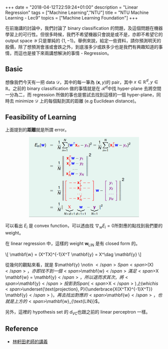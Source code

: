 +++
date = "2018-04-12T22:59:24+01:00"
description = "Linear Regression"
tags = ["Machine Learning","NTU"]
title =  "NTU Machine Learning - Lec9"
topics = ["Machine Learning Foundation"]
+++

在前幾講的討論中，我們討論了 binary classification 的問題，及這個問題在機器學習上的可行性。但很多時候，我們不希望機器只會說是或不是，亦即不希望它的 output space <span>$\mathcal{Y}$</span> 只是單純的 {<span>$1, -1$</span>}。舉例來說，給定一些資料，請你預測明天的股價，除了想預測會漲或會跌之外，到底漲多少或跌多少也是我們有興趣知道的事情，而這也是接下來兩講想解決的事情 - Regression。

<!--more-->

## Basic

想像我們今天有一把 data <span>$\mathcal{D}$</span>，其中的每一筆為 (<span>$\mathbf{x},y$</span>)的 pair，其中 <span>$x \in \mathbb{R}^d, y \in \mathbb{R}$</span>。之前的 binary classification 做的事情就是在 <span>$\mathcal{R}^d$</span>中找 hyper-plane 去將空間一分為二，而 regression 所做的事也是嘗試去找到這樣的一個 hyper-plane，同時去 minimize <span>$\mathcal{D}$</span> 上的每個點到其的距離 (e.g Euclidean distance)。

## Feasibility of Learning

上面提到的**距離**就是所謂 error。

<center><img src="/img/post/lr-ein.png" width="70%" style="border-radius: 0%;"></center>

可以看出 <span>$E_i$</span> 是 convex function，可以透由找 <span>$\nabla_w E_i = 0$</span>所對應的點找到我們要的 weight。

在 linear regression 中，這樣的 weight <span>$\mathbf{w}_{\text{LIN}}$</span> 是有 closed form 的。

<div>
\[
\mathbf{w} = (X^TX)^{-1}X^T \mathbf{y} = X^\dag \mathbf{y}
\]
</div>

從幾何的觀點來看，就是  <span>$\mathbf{y} \notin $</span> Span <span>$(X)$</span> ，亦即
找不到一個 <span>$\mathbf{w}$</span> 滿足 <span>$X \mathbf{w} = \mathbf{y}$</span>，所以退而求其次，將 <span>$\mathbf{y}$</span> 投影到 Span(<span>$X$</span>) 上 (which is <span>$\underset{\text{projection}\,  P}{\underbrace{X(X^TX)^{-1}X^T}} \mathbf{y}$</span>)，再去找出對應的 <span>$\mathbf{w}$</span> ，也就是上方的 <span>$\mathbf{w}_{\text{LIN}}$</span>。

另外，這裡的 hypothesis set 的 <span>$d_{VC}$</span>也跟之前的 linear perceptron 一樣。

<!--## Apply to Binary Classification-->

<!--既然有 closed form 這麼好的性質，那麼用 linear regression　求得一組係數後，再加個 ‵sgn‵ ，也就可以當成 binary classification 的 hypothesis 了。那麼數學上如何表示呢？-->

<!--其實兩者還是有些微的不同 - **error measure**-->

## Reference

* [林軒田老師的講義](https://www.csie.ntu.edu.tw/~htlin/course/ml15fall/doc/09_handout.pdf)
